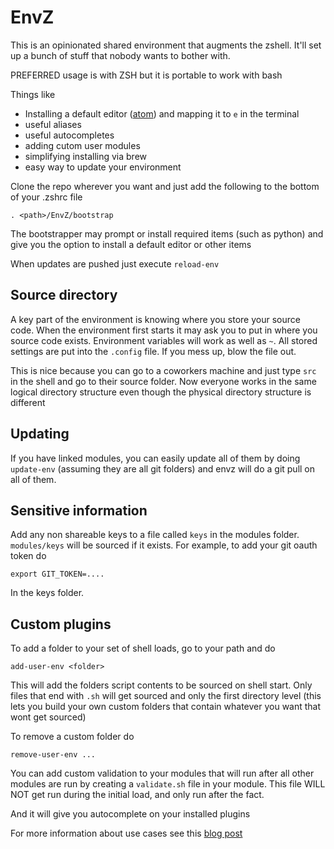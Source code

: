 EnvZ
====

This is an opinionated shared environment that augments the zshell.  It'll set up a bunch of stuff that nobody wants to bother with.

PREFERRED usage is with ZSH but it is portable to work with bash

Things like

- Installing a default editor ([atom](https://atom.io/)) and mapping it to `e` in the terminal
- useful aliases
- useful autocompletes
- adding cutom user modules
- simplifying installing via brew
- easy way to update your environment

Clone the repo wherever you want and just add the following to the bottom of your .zshrc file
```
. <path>/EnvZ/bootstrap
```

The bootstrapper may prompt or install required items (such as python) and give you the option to install a default editor or other items

When updates are pushed just execute `reload-env`

## Source directory

A key part of the environment is knowing where you store your source code. When the environment first starts it may ask you to put in where you source code exists.  Environment variables will work as well as `~`. All stored settings are put into the `.config` file. If you mess up, blow the file out.

This is nice because you can go to a coworkers machine and just type `src` in the shell and go to their source folder. Now everyone works in the same logical directory structure even though the physical directory structure is different

## Updating

If you have linked modules, you can easily update all of them by doing `update-env` (assuming they are all git folders) and envz will do a git pull on all of them.

## Sensitive information

Add any non shareable keys to a file called `keys` in the modules folder. `modules/keys` will be sourced if it exists.  For example, to add your git
oauth token do

```
export GIT_TOKEN=....
```

In the keys folder.  

## Custom plugins

To add a folder to your set of shell loads, go to your path and do

```
add-user-env <folder>
```

This will add the folders script contents to be sourced on shell start. Only files that end with `.sh` will get sourced and only the first directory level (this lets you build your own custom folders that contain whatever you want that wont get sourced)

To remove a custom folder do

```
remove-user-env ...
```

You can add custom validation to your modules that will run after all other modules are run by creating a `validate.sh` file in your module.  This file WILL NOT get run during the initial load, and only run after the fact.

And it will give you autocomplete on your installed plugins

For more information about use cases see this [blog post](http://onoffswitch.net/shareable-zsh-environment-envz/)

